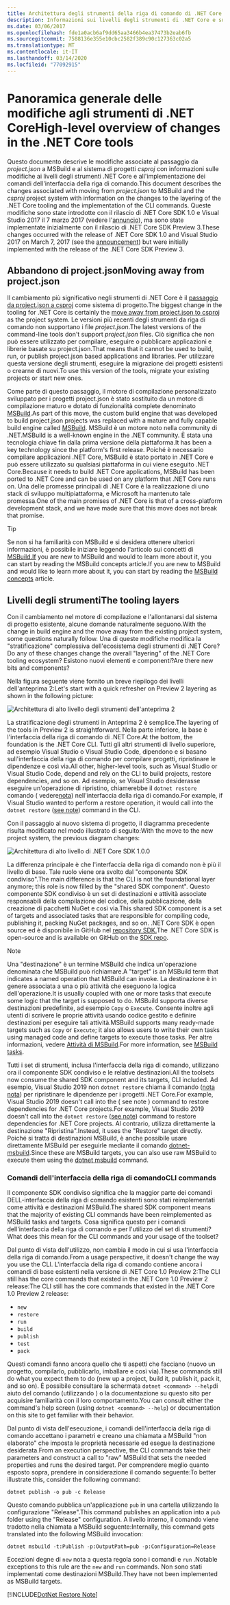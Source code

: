 ```yaml
---
title: Architettura degli strumenti della riga di comando di .NET Core
description: Informazioni sui livelli degli strumenti di .NET Core e sulle modifiche apportate nelle versioni più recenti.
ms.date: 03/06/2017
ms.openlocfilehash: fde1a0acb6af9dd65aa3466b4ea37473b2eab6fb
ms.sourcegitcommit: 7588136e355e10cbc2582f389c90c127363c02a5
ms.translationtype: MT
ms.contentlocale: it-IT
ms.lasthandoff: 03/14/2020
ms.locfileid: "77092915"
---
```

# <a name="high-level-overview-of-changes-in-the-net-core-tools"></a><span data-ttu-id="ac6bc-103">Panoramica generale delle modifiche agli strumenti di .NET Core</span><span class="sxs-lookup"><span data-stu-id="ac6bc-103">High-level overview of changes in the .NET Core tools</span></span>

<span data-ttu-id="ac6bc-104">Questo documento descrive le modifiche associate al passaggio da *project.json* a MSBuild e al sistema di progetti *csproj* con informazioni sulle modifiche ai livelli degli strumenti .NET Core e all'implementazione dei comandi dell'interfaccia della riga di comando.</span><span class="sxs-lookup"><span data-stu-id="ac6bc-104">This document describes the changes associated with moving from *project.json* to MSBuild and the *csproj* project system with information on the changes to the layering of the .NET Core tooling and the implementation of the CLI commands.</span></span> <span data-ttu-id="ac6bc-105">Queste modifiche sono state introdotte con il rilascio di .NET Core SDK 1.0 e Visual Studio 2017 il 7 marzo 2017 (vedere l'[annuncio](https://devblogs.microsoft.com/dotnet/announcing-net-core-tools-1-0/)), ma sono state implementate inizialmente con il rilascio di .NET Core SDK Preview 3.</span><span class="sxs-lookup"><span data-stu-id="ac6bc-105">These changes occurred with the release of .NET Core SDK 1.0 and Visual Studio 2017 on March 7, 2017 (see the [announcement](https://devblogs.microsoft.com/dotnet/announcing-net-core-tools-1-0/)) but were initially implemented with the release of the .NET Core SDK Preview 3.</span></span>

## <a name="moving-away-from-projectjson"></a><span data-ttu-id="ac6bc-106">Abbandono di project.json</span><span class="sxs-lookup"><span data-stu-id="ac6bc-106">Moving away from project.json</span></span>

<span data-ttu-id="ac6bc-107">Il cambiamento più significativo negli strumenti di .NET Core è il [passaggio da project.json a csproj](https://devblogs.microsoft.com/dotnet/changes-to-project-json/) come sistema di progetto.</span><span class="sxs-lookup"><span data-stu-id="ac6bc-107">The biggest change in the tooling for .NET Core is certainly the [move away from project.json to csproj](https://devblogs.microsoft.com/dotnet/changes-to-project-json/) as the project system.</span></span> <span data-ttu-id="ac6bc-108">Le versioni più recenti degli strumenti da riga di comando non supportano i file *project.json*.</span><span class="sxs-lookup"><span data-stu-id="ac6bc-108">The latest versions of the command-line tools don't support *project.json* files.</span></span> <span data-ttu-id="ac6bc-109">Ciò significa che non può essere utilizzato per compilare, eseguire o pubblicare applicazioni e librerie basate su project.json.</span><span class="sxs-lookup"><span data-stu-id="ac6bc-109">That means that it cannot be used to build, run, or publish project.json based applications and libraries.</span></span> <span data-ttu-id="ac6bc-110">Per utilizzare questa versione degli strumenti, eseguire la migrazione dei progetti esistenti o crearne di nuovi.</span><span class="sxs-lookup"><span data-stu-id="ac6bc-110">To use this version of the tools, migrate your existing projects or start new ones.</span></span>

<span data-ttu-id="ac6bc-111">Come parte di questo passaggio, il motore di compilazione personalizzato sviluppato per i progetti project.json è stato sostituito da un motore di compilazione maturo e dotato di funzionalità complete denominato [MSBuild](https://github.com/Microsoft/msbuild).</span><span class="sxs-lookup"><span data-stu-id="ac6bc-111">As part of this move, the custom build engine that was developed to build project.json projects was replaced with a mature and fully capable build engine called [MSBuild](https://github.com/Microsoft/msbuild).</span></span> <span data-ttu-id="ac6bc-112">MSBuild è un motore noto nella community di .NET.</span><span class="sxs-lookup"><span data-stu-id="ac6bc-112">MSBuild is a well-known engine in the .NET community.</span></span> <span data-ttu-id="ac6bc-113">È stata una tecnologia chiave fin dalla prima versione della piattaforma.</span><span class="sxs-lookup"><span data-stu-id="ac6bc-113">It has been a key technology since the platform's first release.</span></span> <span data-ttu-id="ac6bc-114">Poiché è necessario compilare applicazioni .NET Core, MSBuild è stato portato in .NET Core e può essere utilizzato su qualsiasi piattaforma in cui viene eseguito .NET Core.</span><span class="sxs-lookup"><span data-stu-id="ac6bc-114">Because it needs to build .NET Core applications, MSBuild has been ported to .NET Core and can be used on any platform that .NET Core runs on.</span></span> <span data-ttu-id="ac6bc-115">Una delle promesse principali di .NET Core è la realizzazione di uno stack di sviluppo multipiattaforma, e Microsoft ha mantenuto tale promessa.</span><span class="sxs-lookup"><span data-stu-id="ac6bc-115">One of the main promises of .NET Core is that of a cross-platform development stack, and we have made sure that this move does not break that promise.</span></span>

> [!TIP]
> <span data-ttu-id="ac6bc-116">Se non si ha familiarità con MSBuild e si desidera ottenere ulteriori informazioni, è possibile iniziare leggendo l'articolo sui concetti di [MSBuild.If](/visualstudio/msbuild/msbuild-concepts) you are new to MSBuild and would to learn more about it, you can start by reading the MSBuild concepts article.</span><span class="sxs-lookup"><span data-stu-id="ac6bc-116">If you are new to MSBuild and would like to learn more about it, you can start by reading the [MSBuild concepts](/visualstudio/msbuild/msbuild-concepts) article.</span></span>

## <a name="the-tooling-layers"></a><span data-ttu-id="ac6bc-117">Livelli degli strumenti</span><span class="sxs-lookup"><span data-stu-id="ac6bc-117">The tooling layers</span></span>

<span data-ttu-id="ac6bc-118">Con il cambiamento nel motore di compilazione e l'allontanarsi dal sistema di progetto esistente, alcune domande naturalmente seguono.</span><span class="sxs-lookup"><span data-stu-id="ac6bc-118">With the change in build engine and the move away from the existing project system, some questions naturally follow.</span></span> <span data-ttu-id="ac6bc-119">Una di queste modifiche modifica la "stratificazione" complessiva dell'ecosistema degli strumenti di .NET Core?</span><span class="sxs-lookup"><span data-stu-id="ac6bc-119">Do any of these changes change the overall "layering" of the .NET Core tooling ecosystem?</span></span> <span data-ttu-id="ac6bc-120">Esistono nuovi elementi e componenti?</span><span class="sxs-lookup"><span data-stu-id="ac6bc-120">Are there new bits and components?</span></span>

<span data-ttu-id="ac6bc-121">Nella figura seguente viene fornito un breve riepilogo dei livelli dell'anteprima 2:</span><span class="sxs-lookup"><span data-stu-id="ac6bc-121">Let's start with a quick refresher on Preview 2 layering as shown in the following picture:</span></span>

![Architettura di alto livello degli strumenti dell'anteprima 2](media/cli-msbuild-architecture/p2-arch.png)

<span data-ttu-id="ac6bc-123">La stratificazione degli strumenti in Anteprima 2 è semplice.</span><span class="sxs-lookup"><span data-stu-id="ac6bc-123">The layering of the tools in Preview 2 is straightforward.</span></span> <span data-ttu-id="ac6bc-124">Nella parte inferiore, la base è l'interfaccia della riga di comando di .NET Core.</span><span class="sxs-lookup"><span data-stu-id="ac6bc-124">At the bottom, the foundation is the .NET Core CLI.</span></span> <span data-ttu-id="ac6bc-125">Tutti gli altri strumenti di livello superiore, ad esempio Visual Studio o Visual Studio Code, dipendono e si basano sull'interfaccia della riga di comando per compilare progetti, ripristinare le dipendenze e così via.</span><span class="sxs-lookup"><span data-stu-id="ac6bc-125">All other, higher-level tools, such as Visual Studio or Visual Studio Code, depend and rely on the CLI to build projects, restore dependencies, and so on.</span></span> <span data-ttu-id="ac6bc-126">Ad esempio, se Visual Studio desiderasse eseguire un'operazione di ripristino, chiamerebbe il `dotnet restore` comando ( vedere[nota](#dotnet-restore-note)) nell'interfaccia della riga di comando.</span><span class="sxs-lookup"><span data-stu-id="ac6bc-126">For example, if Visual Studio wanted to perform a restore operation, it would call into the `dotnet restore` ([see note](#dotnet-restore-note)) command in the CLI.</span></span>

<span data-ttu-id="ac6bc-127">Con il passaggio al nuovo sistema di progetto, il diagramma precedente risulta modificato nel modo illustrato di seguito:</span><span class="sxs-lookup"><span data-stu-id="ac6bc-127">With the move to the new project system, the previous diagram changes:</span></span>

![Architettura di alto livello di .NET Core SDK 1.0.0](media/cli-msbuild-architecture/p3-arch.png)

<span data-ttu-id="ac6bc-129">La differenza principale è che l'interfaccia della riga di comando non è più il livello di base. Tale ruolo viene ora svolto dal "componente SDK condiviso".</span><span class="sxs-lookup"><span data-stu-id="ac6bc-129">The main difference is that the CLI is not the foundational layer anymore; this role is now filled by the "shared SDK component".</span></span> <span data-ttu-id="ac6bc-130">Questo componente SDK condiviso è un set di destinazioni e attività associate responsabili della compilazione del codice, della pubblicazione, della creazione di pacchetti NuGet e così via.</span><span class="sxs-lookup"><span data-stu-id="ac6bc-130">This shared SDK component is a set of targets and associated tasks that are responsible for compiling code, publishing it, packing NuGet packages, and so on.</span></span> <span data-ttu-id="ac6bc-131">.NET Core SDK è open source ed è disponibile in GitHub nel [repository SDK.](https://github.com/dotnet/sdk)</span><span class="sxs-lookup"><span data-stu-id="ac6bc-131">The .NET Core SDK is open-source and is available on GitHub on the [SDK repo](https://github.com/dotnet/sdk).</span></span>

> [!NOTE]
> <span data-ttu-id="ac6bc-132">Una "destinazione" è un termine MSBuild che indica un'operazione denominata che MSBuild può richiamare.</span><span class="sxs-lookup"><span data-stu-id="ac6bc-132">A "target" is an MSBuild term that indicates a named operation that MSBuild can invoke.</span></span> <span data-ttu-id="ac6bc-133">La destinazione è in genere associata a una o più attività che eseguono la logica dell'operazione.</span><span class="sxs-lookup"><span data-stu-id="ac6bc-133">It is usually coupled with one or more tasks that execute some logic that the target is supposed to do.</span></span> <span data-ttu-id="ac6bc-134">MSBuild supporta diverse destinazioni predefinite, ad esempio `Copy` o `Execute`. Consente inoltre agli utenti di scrivere le proprie attività usando codice gestito e definire destinazioni per eseguire tali attività.</span><span class="sxs-lookup"><span data-stu-id="ac6bc-134">MSBuild supports many ready-made targets such as `Copy` or `Execute`; it also allows users to write their own tasks using managed code and define targets to execute those tasks.</span></span> <span data-ttu-id="ac6bc-135">Per altre informazioni, vedere [Attività di MSBuild](/visualstudio/msbuild/msbuild-tasks).</span><span class="sxs-lookup"><span data-stu-id="ac6bc-135">For more information, see [MSBuild tasks](/visualstudio/msbuild/msbuild-tasks).</span></span>

<span data-ttu-id="ac6bc-136">Tutti i set di strumenti, inclusa l'interfaccia della riga di comando, utilizzano ora il componente SDK condiviso e le relative destinazioni.</span><span class="sxs-lookup"><span data-stu-id="ac6bc-136">All the toolsets now consume the shared SDK component and its targets, CLI included.</span></span> <span data-ttu-id="ac6bc-137">Ad esempio, Visual Studio 2019 non `dotnet restore` chiama il comando ([nota nota](#dotnet-restore-note)) per ripristinare le dipendenze per i progetti .NET Core.For example, Visual Studio 2019 doesn't call into the ( see note ) command to restore dependencies for .NET Core projects.</span><span class="sxs-lookup"><span data-stu-id="ac6bc-137">For example, Visual Studio 2019 doesn't call into the `dotnet restore` ([see note](#dotnet-restore-note)) command to restore dependencies for .NET Core projects.</span></span> <span data-ttu-id="ac6bc-138">Al contrario, utilizza direttamente la destinazione "Ripristina".</span><span class="sxs-lookup"><span data-stu-id="ac6bc-138">Instead, it uses the "Restore" target directly.</span></span> <span data-ttu-id="ac6bc-139">Poiché si tratta di destinazioni MSBuild, è anche possibile usare direttamente MSBuild per eseguirle mediante il comando [dotnet-msbuild](dotnet-msbuild.md).</span><span class="sxs-lookup"><span data-stu-id="ac6bc-139">Since these are MSBuild targets, you can also use raw MSBuild to execute them using the [dotnet msbuild](dotnet-msbuild.md) command.</span></span>

### <a name="cli-commands"></a><span data-ttu-id="ac6bc-140">Comandi dell'interfaccia della riga di comando</span><span class="sxs-lookup"><span data-stu-id="ac6bc-140">CLI commands</span></span>

<span data-ttu-id="ac6bc-141">Il componente SDK condiviso significa che la maggior parte dei comandi DELL-interfaccia della riga di comando esistenti sono stati reimplementati come attività e destinazioni MSBuild.</span><span class="sxs-lookup"><span data-stu-id="ac6bc-141">The shared SDK component means that the majority of existing CLI commands have been reimplemented as MSBuild tasks and targets.</span></span> <span data-ttu-id="ac6bc-142">Cosa significa questo per i comandi dell'interfaccia della riga di comando e per l'utilizzo del set di strumenti?</span><span class="sxs-lookup"><span data-stu-id="ac6bc-142">What does this mean for the CLI commands and your usage of the toolset?</span></span>

<span data-ttu-id="ac6bc-143">Dal punto di vista dell'utilizzo, non cambia il modo in cui si usa l'interfaccia della riga di comando.</span><span class="sxs-lookup"><span data-stu-id="ac6bc-143">From a usage perspective, it doesn't change the way you use the CLI.</span></span> <span data-ttu-id="ac6bc-144">L'interfaccia della riga di comando contiene ancora i comandi di base esistenti nella versione di .NET Core 1.0 Preview 2:The CLI still has the core commands that existed in the .NET Core 1.0 Preview 2 release:</span><span class="sxs-lookup"><span data-stu-id="ac6bc-144">The CLI still has the core commands that existed in the .NET Core 1.0 Preview 2 release:</span></span>

- `new`
- `restore`
- `run`
- `build`
- `publish`
- `test`
- `pack`

<span data-ttu-id="ac6bc-145">Questi comandi fanno ancora quello che ti aspetti che facciano (nuovo un progetto, compilarlo, pubblicarlo, imballare e così via).</span><span class="sxs-lookup"><span data-stu-id="ac6bc-145">These commands still do what you expect them to do (new up a project, build it, publish it, pack it, and so on).</span></span> <span data-ttu-id="ac6bc-146">È possibile consultare la schermata `dotnet <command> --help`di aiuto del comando (utilizzando ) o la documentazione su questo sito per acquisire familiarità con il loro comportamento.</span><span class="sxs-lookup"><span data-stu-id="ac6bc-146">You can consult either the command's help screen (using `dotnet <command> --help`) or documentation on this site to get familiar with their behavior.</span></span>

<span data-ttu-id="ac6bc-147">Dal punto di vista dell'esecuzione, i comandi dell'interfaccia della riga di comando accettano i parametri e creano una chiamata a MSBuild "non elaborato" che imposta le proprietà necessarie ed esegue la destinazione desiderata.</span><span class="sxs-lookup"><span data-stu-id="ac6bc-147">From an execution perspective, the CLI commands take their parameters and construct a call to "raw" MSBuild that sets the needed properties and runs the desired target.</span></span> <span data-ttu-id="ac6bc-148">Per comprendere meglio quanto esposto sopra, prendere in considerazione il comando seguente:</span><span class="sxs-lookup"><span data-stu-id="ac6bc-148">To better illustrate this, consider the following command:</span></span>

   ```dotnetcli
   dotnet publish -o pub -c Release
   ```

<span data-ttu-id="ac6bc-149">Questo comando pubblica un'applicazione `pub` in una cartella utilizzando la configurazione "Release".</span><span class="sxs-lookup"><span data-stu-id="ac6bc-149">This command publishes an application into a `pub` folder using the "Release" configuration.</span></span> <span data-ttu-id="ac6bc-150">A livello interno, il comando viene tradotto nella chiamata a MSBuild seguente:</span><span class="sxs-lookup"><span data-stu-id="ac6bc-150">Internally, this command gets translated into the following MSBuild invocation:</span></span>

   ```dotnetcli
   dotnet msbuild -t:Publish -p:OutputPath=pub -p:Configuration=Release
   ```

<span data-ttu-id="ac6bc-151">Eccezioni degne di `new` nota a questa regola sono i comandi e `run` .</span><span class="sxs-lookup"><span data-stu-id="ac6bc-151">Notable exceptions to this rule are the `new` and `run` commands.</span></span> <span data-ttu-id="ac6bc-152">Non sono stati implementati come destinazioni MSBuild.</span><span class="sxs-lookup"><span data-stu-id="ac6bc-152">They have not been implemented as MSBuild targets.</span></span>

<a name="dotnet-restore-note"></a>
[!INCLUDE[DotNet Restore Note](~/includes/dotnet-restore-note.md)]
